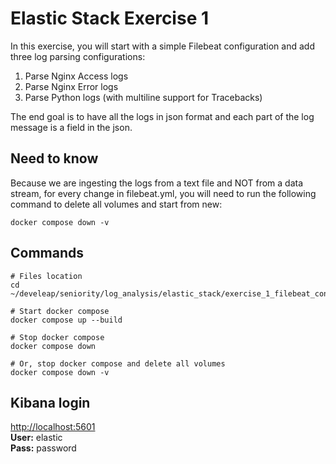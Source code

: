 # Elastic Stack Exercise 1
In this exercise, you will start with a simple Filebeat configuration and add three log parsing configurations:
1. Parse Nginx Access logs
2. Parse Nginx Error logs
3. Parse Python logs (with multiline support for Tracebacks)

The end goal is to have all the logs in json format and each part of the log message is a field in the json.

## Need to know
Because we are ingesting the logs from a text file and NOT from a data stream, for every change in filebeat.yml, you will need to run the following command to delete all volumes and start from new:
```shell
docker compose down -v
```

## Commands
```shell
# Files location
cd ~/develeap/seniority/log_analysis/elastic_stack/exercise_1_filebeat_conf

# Start docker compose
docker compose up --build

# Stop docker compose
docker compose down

# Or, stop docker compose and delete all volumes
docker compose down -v
```

## Kibana login
[http://localhost:5601](http://localhost:5601)  
**User:** elastic  
**Pass:** password
